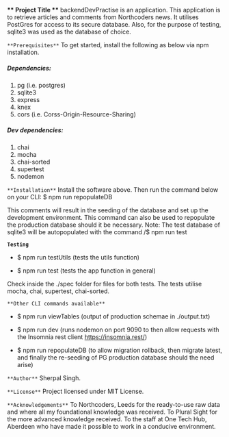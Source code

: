 **\*\* Project Title \*\***
backendDevPractise is an application. This application is to retrieve articles and comments from Northcoders news. It utilises PostGres for access to its secure database. Also, for the purpose of testing, sqlite3 was used as the database of choice.

`**Prerequisites**`
To get started, install the following as below via npm installation.

##### Dependencies:

1. pg (i.e. postgres)
2. sqlite3
3. express
4. knex
5. cors (i.e. Corss-Origin-Resource-Sharing)

##### Dev dependencies:

1. chai
2. mocha
3. chai-sorted
4. supertest
5. nodemon

`**Installation**`
Install the software above. Then run the command below on your CLI:
\$ npm run repopulateDB

This comments will result in the seeding of the database and set up the development environment.
This command can also be used to repopulate the production database should it be necessary.
Note: The test database of sqlite3 will be autopopulated with the command /\$ npm run test

**`Testing`**

- \$ npm run testUtils (tests the utils function)

- \$ npm run test (tests the app function in general)

Check inside the ./spec folder for files for both tests.
The tests utilise mocha, chai, supertest, chai-sorted.

`**Other CLI commands available**`

- \$ npm run viewTables (output of production schemae in ./output.txt)

- \$ npm run dev (runs nodemon on port 9090 to then allow requests with the Insomnia rest client https://insomnia.rest/)

- \$ npm run repopulateDB (to allow migration rollback, then migrate latest, and finally the re-seeding of PG production database should the need arise)

`**Author**`
Sherpal Singh.

`**License**`
Project licensed under MIT License.

`**Acknowledgements**`
To Northcoders, Leeds for the ready-to-use raw data and where all my foundational knowledge was received.
To Plural Sight for the more advanced knowledge received.
To the staff at One Tech Hub, Aberdeen who have made it possible to work in a conducive environment.
